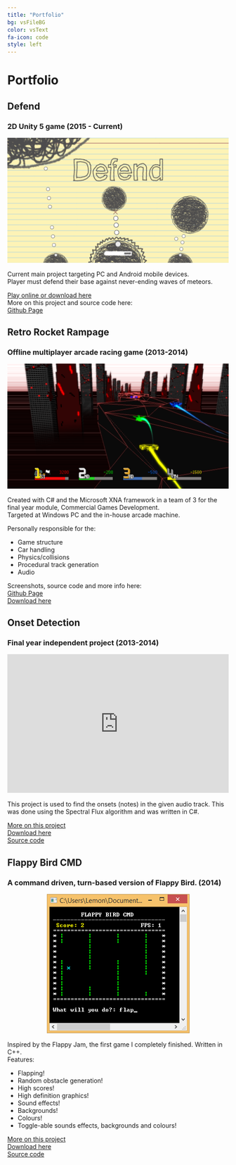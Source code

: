```yaml
---
title: "Portfolio"
bg: vsFileBG
color: vsText
fa-icon: code
style: left
---
```

# Portfolio

## Defend


### 2D Unity 5 game (2015 - Current)

<div class="nContainer">
<div class="leftColumn">
	<a href="/img/screenshots/defend.png">
	<img src="/img/screenshots/defend.png" alt="defend Screenshot" title="defend Screenshot"/>
	</a>
</div>
<div class="rightColumn">
	<p>
	Current main project targeting PC and Android mobile devices. <br />
	Player must defend their base against never-ending waves of meteors.	
	</p>
	<p>
	<a href="https://tehlemon.com/Defend-Game/">Play online or download here</a> <br />
	More on this project and source code here: <br />
	<a href="https://github.com/Teh-Lemon/Defend-Game">Github Page</a>
	</p>
</div>
</div>

## Retro Rocket Rampage


### Offline multiplayer arcade racing game (2013-2014)

<div class="nContainer">
<div class="leftColumn">
	<a href="/img/screenshots/RRR.png">
	<img src="/img/screenshots/RRR.png" alt="RRR Screenshot" title="RRR Screenshot"/>
	</a>
</div>
<div class="rightColumn">
	<p>
	Created with C# and the Microsoft XNA framework in a team of 3 for the final year module, Commercial Games Development. <br />
	Targeted at Windows PC and the in-house arcade machine. <br />
	</p>
	<p>
	Personally responsible for the:
	<ul>
	  <li>Game structure</li>
	  <li>Car handling</li>
	  <li>Physics/collisions</li>
	  <li>Procedural track generation</li>
	  <li>Audio</li>
	</ul>
	</p>
	<p>
	Screenshots, source code and more info here: <br />
	<a href="https://github.com/Teh-Lemon/Retro-Rocket-Rampage">Github Page</a>	<br />
	<a href="https://github.com/Teh-Lemon/Retro-Rocket-Rampage/releases">Download here</a>	
	</P>
</div>
</div>

## Onset Detection

### Final year independent project (2013-2014)

<div class="nContainer">
<div class="leftColumn">
	<iframe src="https://www.youtube.com/embed/vMfhnrMsfa4" width="100%" height="315" style="border:0;" allowfullscreen></iframe>
</div>
<div class="rightColumn">
	<p>
	This project is used to find the onsets (notes) in the given audio track. This was done using the Spectral Flux algorithm and was written in C#.
	</p>
	<p>
	<a href="https://teh-lemon.github.io/Onset-Detection/">More on this project</a>	
	<br />
	<a href="https://github.com/Teh-Lemon/Onset-Detection/releases">Download here</a>		
	<br />
	<a href="https://github.com/Teh-Lemon/Onset-Detection">Source code</a>	
	</P>
</div>
</div>

## Flappy Bird CMD

### A command driven, turn-based version of Flappy Bird. (2014)

<div class="nContainer">
<div class="leftColumn" style="text-align:center;">
	<a href="/img/screenshots/flappybird.png">
	<img src="/img/screenshots/flappybird.png" alt="flappybird Screenshot" title="flappybird Screenshot"/>
	</a>
</div>
<div class="rightColumn">
	<p>
	Inspired by the Flappy Jam, the first game I completely finished. Written in C++. <br />
	Features:
	<ul>
	<li>Flapping!</li>
	<li>Random obstacle generation!</li>
	<li>High scores!</li>
	<li>High definition graphics!</li>
	<li>Sound effects!</li>
	<li>Backgrounds!</li>
	<li>Colours!</li>
	<li>Toggle-able sounds effects, backgrounds and colours!</li>
	</ul>	
	</p>
	<p>
	<a href="https://teh-lemon.github.io/Flappy-Bird-Command-Line-Game/">More on this project</a>	
	<br />
	<a href="https://github.com/Teh-Lemon/Flappy-Bird-Command-Line-Game/releases">Download here</a>				
	<br />
	<a href="https://github.com/Teh-Lemon/Flappy-Bird-Command-Line-Game">Source code</a>
	</p>
</div>
</div>